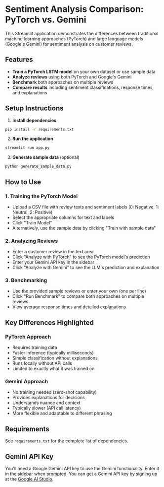 
# Sentiment Analysis Comparison: PyTorch vs. Gemini

This Streamlit application demonstrates the differences between traditional machine learning approaches (PyTorch) and large language models (Google's Gemini) for sentiment analysis on customer reviews.

## Features

- **Train a PyTorch LSTM model** on your own dataset or use sample data
- **Analyze reviews** using both PyTorch and Google's Gemini
- **Benchmark** both approaches on multiple reviews
- **Compare results** including sentiment classifications, response times, and explanations

## Setup Instructions

1. **Install dependencies**

```bash
pip install -r requirements.txt
```

2. **Run the application**

```bash
streamlit run app.py
```

3. **Generate sample data** (optional)

```bash
python generate_sample_data.py
```

## How to Use

### 1. Training the PyTorch Model

- Upload a CSV file with review texts and sentiment labels (0: Negative, 1: Neutral, 2: Positive)
- Select the appropriate columns for text and labels
- Click "Train Model"
- Alternatively, use the sample data by clicking "Train with sample data"

### 2. Analyzing Reviews

- Enter a customer review in the text area
- Click "Analyze with PyTorch" to see the PyTorch model's prediction
- Enter your Gemini API key in the sidebar
- Click "Analyze with Gemini" to see the LLM's prediction and explanation

### 3. Benchmarking

- Use the provided sample reviews or enter your own (one per line)
- Click "Run Benchmark" to compare both approaches on multiple reviews
- View average response times and detailed explanations

## Key Differences Highlighted

### PyTorch Approach

- Requires training data
- Faster inference (typically milliseconds)
- Simple classification without explanations
- Runs locally without API calls
- Limited to exactly what it was trained on

### Gemini Approach

- No training needed (zero-shot capability)
- Provides explanations for decisions
- Understands nuance and context
- Typically slower (API call latency)
- More flexible and adaptable to different phrasing

## Requirements

See `requirements.txt` for the complete list of dependencies.

## Gemini API Key

You'll need a Google Gemini API key to use the Gemini functionality. Enter it in the sidebar when prompted. You can get a Gemini API key by signing up at the [Google AI Studio](https://makersuite.google.com/).
